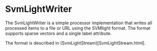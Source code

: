SvmLightWriter
==============

The SvmLightWriter is a simple processor implementation that writes all
processed items to a file or URL using the SVMlight format. The format
supports sparse vectors and a single label attribute.

The format is described in (SvmLightStream)[SvmLightStream.html].

